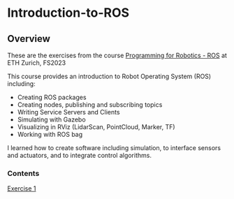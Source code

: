 # Introduction-to-ROS
## Overview

These are the exercises from the course [Programming for Robotics - ROS](https://rsl.ethz.ch/education-students/lectures/ros.html) at ETH Zurich, FS2023

This course provides an introduction to Robot Operating System (ROS) including:

- Creating ROS packages
- Creating nodes, publishing and subscribing topics
- Writing Service Servers and Clients
- Simulating with Gazebo
- Visualizing in RViz (LidarScan, PointCloud, Marker, TF)
- Working with ROS bag

I learned how to create software including simulation, to interface sensors and actuators, and to integrate control algorithms.

### Contents

  [Exercise 1](https://github.com/Perian-Yan/Introduction-to-ROS/blob/b58e3a9d08bf1a94fea513aa8b2432ea21d77b30/Exercise%201/Exercise%201.md)

